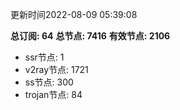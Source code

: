 更新时间2022-08-09 05:39:08

**总订阅: 64**
**总节点: 7416**
**有效节点: 2106**
- ssr节点: 1
- v2ray节点: 1721
- ss节点: 300
- trojan节点: 84
